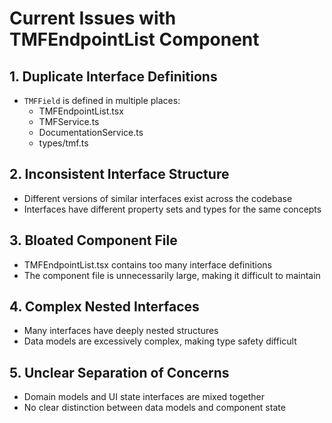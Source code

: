 # Current Issues with TMFEndpointList Component

## 1. Duplicate Interface Definitions
- `TMFField` is defined in multiple places:
  - TMFEndpointList.tsx
  - TMFService.ts
  - DocumentationService.ts
  - types/tmf.ts

## 2. Inconsistent Interface Structure
- Different versions of similar interfaces exist across the codebase
- Interfaces have different property sets and types for the same concepts

## 3. Bloated Component File
- TMFEndpointList.tsx contains too many interface definitions
- The component file is unnecessarily large, making it difficult to maintain

## 4. Complex Nested Interfaces
- Many interfaces have deeply nested structures
- Data models are excessively complex, making type safety difficult

## 5. Unclear Separation of Concerns
- Domain models and UI state interfaces are mixed together
- No clear distinction between data models and component state 